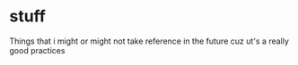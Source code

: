 # stuff

Things that i might or might not take reference in the future cuz ut's a really good practices
